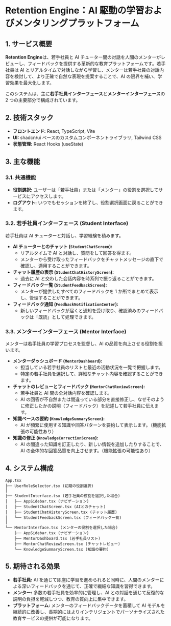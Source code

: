 # Retention Engine：AI 駆動の学習およびメンタリングプラットフォーム

## 1. サービス概要

**Retention Engine**は、若手社員と AI チューター間の対話を人間のメンターがレビューし、フィードバックを提供する革新的な教育プラットフォームです。若手社員は AI とリアルタイムで対話しながら学習し、メンターは若手社員の対話内容を検討して、より正確で自然な表現を提案することで、AI の限界を補い、学習効果を最大化します。

このシステムは、主に**若手社員インターフェース**と**メンターインターフェース**の 2 つの主要部分で構成されています。

## 2. 技術スタック

- **フロントエンド:** React, TypeScript, Vite
- **UI:** shadcn/ui ベースのカスタムコンポーネントライブラリ, Tailwind CSS
- **状態管理:** React Hooks (useState)

## 3. 主な機能

### 3.1. 共通機能

- **役割選択:** ユーザーは「若手社員」または「メンター」の役割を選択してサービスにアクセスします。
- **ログアウト:** いつでもセッションを終了し、役割選択画面に戻ることができます。

### 3.2. 若手社員インターフェース (Student Interface)

若手社員は AI チューターと対話し、学習経験を積みます。

- **AI チューターとのチャット (`StudentChatScreen`):**
  - リアルタイムで AI と対話し、質問をして回答を得ます。
  - メンターから受け取ったフィードバックをチャットメッセージの直下で確認し、適用することができます。
- **チャット履歴の表示 (`StudentChatHistoryScreen`):**
  - 過去に AI と交わした会話内容を時系列で振り返ることができます。
- **フィードバック一覧 (`StudentFeedbackScreen`):**
  - メンターが提供したすべてのフィードバックを 1 か所でまとめて表示し、管理することができます。
- **フィードバック通知 (`FeedbackNotificationCenter`):**
  - 新しいフィードバックが届くと通知を受け取り、確認済みのフィードバックは「既読」として処理できます。

### 3.3. メンターインターフェース (Mentor Interface)

メンターは若手社員の学習プロセスを監督し、AI の品質を向上させる役割を担います。

- **メンターダッシュボード (`MentorDashboard`):**
  - 担当している若手社員のリストと最近の活動状況を一覧で把握します。
  - 特定の若手社員を選択して、詳細なチャット内容を確認することができます。
- **チャットのレビューとフィードバック (`MentorChatReviewScreen`):**
  - 若手社員と AI 間の全対話内容を確認します。
  - AI の回答が不自然または間違っている部分を直接修正し、なぜそのように修正したかの説明（フィードバック）を記述して若手社員に伝えます。
- **知識ベースの要約 (`KnowledgeSummaryScreen`):**
  - AI が頻繁に使用する知識や回答パターンを要約して表示します。（機能拡張の可能性あり）
- **知識の修正 (`KnowledgeCorrectionScreen`):**
  - AI の間違った知識を訂正したり、新しい情報を追加したりすることで、AI の全体的な回答品質を向上させます。（機能拡張の可能性あり）

## 4. システム構成

```
App.tsx
├── UserRoleSelector.tsx (初期の役割選択)
│
├── StudentInterface.tsx (若手社員の役割を選択した場合)
│   ├── AppSidebar.tsx (ナビゲーション)
│   ├── StudentChatScreen.tsx (AIとのチャット)
│   ├── StudentChatHistoryScreen.tsx (チャット履歴)
│   └── StudentFeedbackScreen.tsx (フィードバック一覧)
│
└── MentorInterface.tsx (メンターの役割を選択した場合)
    ├── AppSidebar.tsx (ナビゲーション)
    ├── MentorDashboard.tsx (若手社員リスト)
    ├── MentorChatReviewScreen.tsx (チャットレビュー)
    └── KnowledgeSummaryScreen.tsx (知識の要約)
```

## 5. 期待される効果

- **若手社員:** AI を通じて即座に学習を進められると同時に、人間のメンターによる深いフィードバックを通じて、正確で繊細な知識を習得できます。
- **メンター:** 多数の若手社員を効率的に管理し、AI との対話を通じて反復的な説明の負担を軽減しつつ、教育の質向上に集中できます。
- **プラットフォーム:** メンターのフィードバックデータを蓄積して AI モデルを継続的に改善し、長期的にはよりインテリジェントでパーソナライズされた教育サービスの提供が可能になります。
